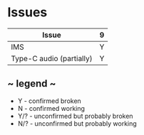 # Issues
| Issue                            | 9 |
| -------------------------------- |:-:|
| IMS                              | Y |
| Type-C audio (partially)         | Y |

## ~ legend ~
* Y - confirmed broken
* N - confirmed working
* Y/? - unconfirmed but probably broken
* N/? - unconfirmed but probably working
